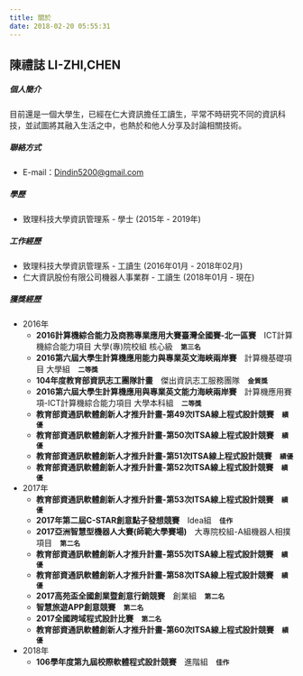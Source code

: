```yaml
---
title: 關於
date: 2018-02-20 05:55:31
---
```


## 陳禮誌 LI-ZHI,CHEN

##### 個人簡介
目前還是一個大學生，已經在仁大資訊擔任工讀生，平常不時研究不同的資訊科技，並試圖將其融入生活之中，也熱於和他人分享及討論相關技術。

##### 聯絡方式
* E-mail：[Dindin5200@gmail.com](mailto:Dindin5200@gmail.com)

##### 學歷
* 致理科技大學資訊管理系 - 學士 (2015年 - 2019年)

##### 工作經歷
* 致理科技大學資訊管理系 - 工讀生 (2016年01月 - 2018年02月)
* 仁大資訊股份有限公司機器人事業群 - 工讀生 (2018年01月 - 現在)

##### 獲獎經歷
* 2016年
    * **2016計算機綜合能力及商務專業應用大賽臺灣全國賽-北一區賽**　ICT計算機綜合能力項目 大學(專)院校組 核心級　**`第三名`**
    * **2016第六屆大學生計算機應用能力與專業英文海峽兩岸賽**　計算機基礎項目 大學組　**`二等獎`**
    * **104年度教育部資訊志工團隊計畫**　傑出資訊志工服務團隊　**`金質獎`**
    * **2016第六屆大學生計算機應用與專業英文能力海峽兩岸賽**　計算機應用賽項-ICT計算機綜合能力項目 大學本科組　**`二等獎`**
    * **教育部資通訊軟體創新人才推升計畫-第49次ITSA線上程式設計競賽**　**`績優`**
    * **教育部資通訊軟體創新人才推升計畫-第50次ITSA線上程式設計競賽**　**`績優`**
    * **教育部資通訊軟體創新人才推升計畫-第51次ITSA線上程式設計競賽**　**`績優`**
    * **教育部資通訊軟體創新人才推升計畫-第52次ITSA線上程式設計競賽**　**`績優`**
* 2017年
    * **教育部資通訊軟體創新人才推升計畫-第53次ITSA線上程式設計競賽**　**`績優`**
    * **2017年第二屆C-STAR創意點子發想競賽**　Idea組　**`佳作`**
    * **2017亞洲智慧型機器人大賽(師範大學賽場)**　大專院校組-A組機器人相撲項目　**`第二名`**
    * **教育部資通訊軟體創新人才推升計畫-第55次ITSA線上程式設計競賽**　**`績優`**
    * **教育部資通訊軟體創新人才推升計畫-第58次ITSA線上程式設計競賽**　**`績優`**
    * **2017高苑盃全國創業暨創意行銷競賽**　創業組　**`第二名`**
    * **智慧旅遊APP創意競賽**　**`第二名`**
    * **2017全國跨域程式設計比賽**　**`第二名`**
    * **教育部資通訊軟體創新人才推升計畫-第60次ITSA線上程式設計競賽**　**`績優`**
* 2018年
    * **106學年度第九屆校際軟體程式設計競賽**　進階組　**`佳作`**
